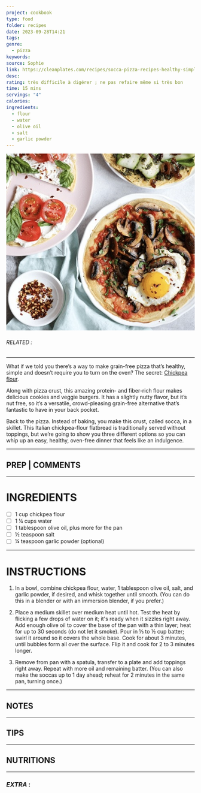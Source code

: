 ```yaml
---
project: cookbook
type: food
folder: recipes
date: 2023-09-28T14:21
tags: 
genre:
  - pizza
keywords: 
source: Sophie
link: https://cleanplates.com/recipes/socca-pizza-recipes-healthy-simple/?utm_medium=email
desc: 
rating: très difficile à digérer ; ne pas refaire même si très bon
time: 15 mins
servings: "4"
calories: 
ingredients:
  - flour
  - water
  - olive oil
  - salt
  - garlic powder
---
```


![IMAGE](image_519.png)

###### *RELATED* : 
---
What if we told you there’s a way to make grain-free pizza that’s healthy, simple and doesn’t require you to turn on the oven? The secret: [Chickpea flour](https://www.amazon.com/gp/product/B00GUGUET0/ref=as_li_qf_sp_asin_il_tl?ie=UTF8&tag=cleaplat-20&camp=1789&creative=9325&linkCode=as2&creativeASIN=B00GUGUET0&linkId=f23fb3d24be4a43ed98b3e09dac0aef4).

Along with pizza crust, this amazing protein- and fiber-rich flour makes delicious cookies and veggie burgers. It has a slightly nutty flavor, but it’s nut free, so it’s a versatile, crowd-pleasing grain-free alternative that’s fantastic to have in your back pocket.

Back to the pizza. Instead of baking, you make this crust, called socca, in a skillet. This Italian chickpea-flour flatbread is traditionally served without toppings, but we’re going to show you three different options so you can whip up an easy, healthy, oven-free dinner that feels like an indulgence.

---
## PREP | COMMENTS



---
# INGREDIENTS

- [ ] 1 cup chickpea flour
- [ ] 1 ¼ cups water
- [ ] 1 tablespoon olive oil, plus more for the pan
- [ ] ½ teaspoon salt
- [ ] ¼ teaspoon garlic powder (optional)

---
# INSTRUCTIONS

1. In a bowl, combine chickpea flour, water, 1 tablespoon olive oil, salt, and garlic powder, if desired, and whisk together until smooth. (You can do this in a blender or with an immersion blender, if you prefer.)
    
2. Place a medium skillet over medium heat until hot. Test the heat by flicking a few drops of water on it; it's ready when it sizzles right away. Add enough olive oil to cover the base of the pan with a thin layer; heat for up to 30 seconds (do not let it smoke). Pour in ⅓ to ½ cup batter; swirl it around so it covers the whole base. Cook for about 3 minutes, until bubbles form all over the surface. Flip it and cook for 2 to 3 minutes longer.
    
3. Remove from pan with a spatula, transfer to a plate and add toppings right away. Repeat with more oil and remaining batter. (You can also make the soccas up to 1 day ahead; reheat for 2 minutes in the same pan, turning once.)

---
## NOTES



---
## TIPS



---
## NUTRITIONS



---
### *EXTRA* :



